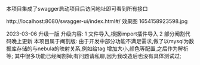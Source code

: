 本项目集成了swagger启动项目后访问地址即可看到所有接口 

http://localhost:8080/swagger-ui/index.html#/
效果图 1654158923598.jpg


2023-03-06 升级一版
升级内容: 
    1 文件导入,根据import插件导入
    2 部分阉割代码晚上更新
本项目属于阉割版: 由于开发中部分功能不满足需求,做了以mysql为数据库存储的与nebula的映射关系,例如给tag 增加大小,颜色等配置,之后作为解析等;
                其中很多功能已经阉割掉;有问题请私聊,因为我改造后也没有具体测试过;






